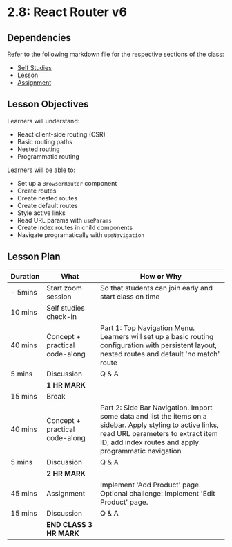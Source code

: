 # 2.8: React Router v6

## Dependencies

Refer to the following markdown file for the respective sections of the class:
- [Self Studies](./studies.md)
- [Lesson](./lesson.md)
- [Assignment](./assignment.md)

## Lesson Objectives

Learners will understand:
- React client-side routing (CSR)
- Basic routing paths
- Nested routing
- Programmatic routing

Learners will be able to:
- Set up a `BrowserRouter` component
- Create routes
- Create nested routes
- Create default routes
- Style active links
- Read URL params with `useParams`
- Create index routes in child components
- Navigate programatically with `useNavigation`

## Lesson Plan

|Duration|What|How or Why|
|--------|-----|-------|
|- 5mins | Start zoom session | So that students can join early and start class on time |
| 10 mins | Self studies check-in | |
| 40 mins |Concept + practical code-along | Part 1: Top Navigation Menu. Learners will set up a basic routing configuration with persistent layout, nested routes and default 'no match' route |
| 5 mins | Discussion | Q & A |
||**1 HR MARK**|
| 15 mins | Break | |
| 40 mins | Concept + practical code-along | Part 2: Side Bar Navigation. Import some data and list the items on a sidebar. Apply styling to active links, read URL parameters to extract item ID, add index routes and apply programmatic navigation. |
| 5 mins | Discussion | Q & A |
||**2 HR MARK**|
| 45 mins | Assignment | Implement 'Add Product' page. Optional challenge: Implement 'Edit Product' page. |
| 15 mins | Discussion | Q & A |
| |**END CLASS 3 HR MARK**|


